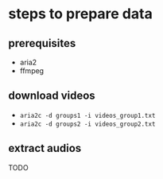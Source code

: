 # steps to prepare data

## prerequisites

- aria2
- ffmpeg

## download videos

- `aria2c -d groups1 -i videos_group1.txt`
- `aria2c -d groups2 -i videos_group2.txt`

## extract audios

TODO
